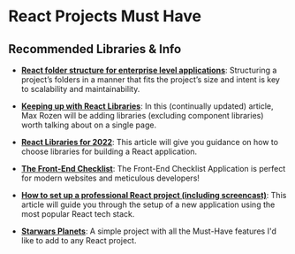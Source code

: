 # React Projects Must Have

## Recommended Libraries & Info

* [**React folder structure for enterprise level applications**](https://engineering.udacity.com/react-folder-structure-for-enterprise-level-applications-f8384eff162b):
  Structuring a project’s folders in a manner that fits the project’s size and intent is key to scalability and maintainability.

* [**Keeping up with React Libraries**](https://maxrozen.com/keeping-up-with-react-libraries):
  In this (continually updated) article, Max Rozen will be adding libraries (excluding component libraries) worth talking about on a single page.

* [**React Libraries for 2022**](https://www.robinwieruch.de/react-libraries/):
  This article will give you guidance on how to choose libraries for building a React application.

* [**The Front-End Checklist**](https://frontendchecklist.io/):
  The Front-End Checklist Application is perfect for modern websites and meticulous developers!

* [**How to set up a professional React project (including screencast)**](https://dev.to/profydev/how-to-set-up-a-professional-react-project-including-screencast-180f):
  This article will guide you through the setup of a new application using the most popular React tech stack.

* [**Starwars Planets**](https://github.com/gabrielizalo/starwars-planets):
  A simple project with all the Must-Have features I'd like to add to any React project.
